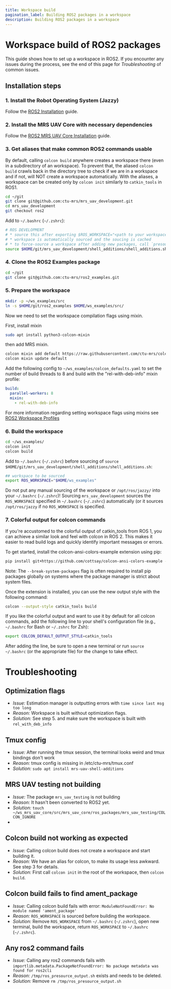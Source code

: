```yaml
---
title: Workspace build
pagination_label: Building ROS2 packages in a workspace
description: Building ROS2 packages in a workspace
---
```

# Workspace build of ROS2 packages

This guide shows how to set up a workspace in ROS2.
If you encounter any issues during the process, see the end of this page for *Troubleshooting* of common issues.


## Installation steps

### 1. Install the Robot Operating System (Jazzy)

  Follow the [ROS2 Installation](https://ctu-mrs.github.io/docs/prerequisities/ros2/installation) guide. 

### 2. Install the MRS UAV Core with necessary dependencies

  Follow the [ROS2 MRS UAV Core Installation](https://ctu-mrs.github.io/docs/installation/ros2-installation) guide. 
  
### 3. Get aliases that make common ROS2 commands usable

By default, calling `colcon build` anywhere creates a workspace there (even in a subdirectory of an workspace).
To prevent that, the aliased `colcon build` crawls back in the directory tree to check if we are in a workspace and if not, will NOT create a workspace automatically.
With the aliases, a workspace can be created only by `colcon init` similarly to `catkin_tools` in ROS1.

```bash
cd ~/git
git clone git@github.com:ctu-mrs/mrs_uav_development.git
cd mrs_uav_development
git checkout ros2
```

Add to `~/.bashrc` (`~/.zshrc`): 
```bash
# ROS DEVELOPMENT
# * source this after exporting $ROS_WORKSPACE="<path to your workspace>"
# * workspace is automatically sourced and the soucing is cached
# * to force-source a workspace after adding new packages, call `presource_ros`
source $HOME/git/mrs_uav_development/shell_additions/shell_additions.sh
```

### 4. Clone the ROS2 Examples package

```bash
cd ~/git
git clone git@github.com:ctu-mrs/ros2_examples.git
```

### 5. Prepare the workspace

```bash
mkdir -p ~/ws_examples/src
ln -s $HOME/git/ros2_examples $HOME/ws_examples/src/
```

Now we need to set the workspace compilation flags using mixin.

First, install mixin
```bash
sudo apt install python3-colcon-mixin
```

then add MRS mixin.

```bash
colcon mixin add default https://raw.githubusercontent.com/ctu-mrs/colcon-mixin-repository/master/index.yaml
colcon mixin update default
```

Add the following config to `~/ws_examples/colcon_defaults.yaml` to set the number of build threads to 8 and build with the "rel-with-deb-info" mixin profile:
```yaml
build:
  parallel-workers: 8
  mixin:
    - rel-with-deb-info
```

For more information regarding setting workspace flags using mixins see [ROS2 Workspace Profiles](https://ctu-mrs.github.io/docs/prerequisities/ros2/ros1-ros2-patterns/workspace_profiles)

### 6. Build the workspace
```bash
cd ~/ws_examples/
colcon init
colcon build
```

Add to `~/.bashrc` (`~/.zshrc`) before sourcing of `source $HOME/git/mrs_uav_development/shell_additions/shell_additions.sh`:
```bash
## workspace to be sourced
export ROS_WORKSPACE="$HOME/ws_examples"
```

Do not put any manual sourcing of the workspace or `/opt/ros/jazzy/` into your `~/.bashrc` (`~/.zshrc`)!
Sourcing `mrs_uav_development` sources the `ROS_WORKSPACE` specified in `~/.bashrc` (`~/.zshrc`) automatically (or it sources `/opt/ros/jazzy` if no `ROS_WORKSPACE` is specified.

### 7. Colorful output for colcon commands
If you're accustomed to the colorful output of catkin_tools from ROS 1, you can achieve a similar look and feel with colcon in ROS 2.
This makes it easier to read build logs and quickly identify important messages or errors.

To get started, install the colcon-ansi-colors-example extension using pip:
```bash
pip install git+https://github.com/cottsay/colcon-ansi-colors-example --break-system-packages
```
Note: The `--break-system-packages` flag is often required to install pip packages globally on systems where the package manager is strict about system files.

Once the extension is installed, you can use the new output style with the following command:

```bash
colcon --output-style catkin_tools build
```

If you like the colorful output and want to use it by default for all colcon commands, add the following line to your shell's configuration file (e.g., `~/.bashrc` for Bash or `~/.zshrc` for Zsh):
```bash
export COLCON_DEFAULT_OUTPUT_STYLE=catkin_tools
```
After adding the line, be sure to open a new terminal or run `source ~/.bashrc` (or the appropriate file) for the change to take effect.



# Troubleshooting

## Optimization flags 
* *Issue:* Estimation manager is outputting errors with `time since last msg too long`
* *Reason:* Workspace is built without optimization flags.
* *Solution:* See step 5. and make sure the workspace is built with `rel_with_deb_info`

## Tmux config
* *Issue:* After running the tmux session, the terminal looks weird and tmux bindings don't work
* *Reason:* tmux config is missing in /etc/ctu-mrs/tmux.conf
* *Solution:* `sudo apt install mrs-uav-shell-additions`

## MRS UAV testing not building
* *Issue:* The package `mrs_uav_testing` is not building 
* *Reason:* It hasn't been converted to ROS2 yet.
* *Solution:* `touch ~/ws_mrs_uav_core/src/mrs_uav_core/ros_packages/mrs_uav_testing/COLCON_IGNORE`
* 
## Colcon build not working as expected
* *Issue:* Calling colcon build does not create a workspace and start building it.
* *Reason:* We have an alias for colcon, to make its usage less awkward. See step 3 for details.
* *Solution:* First call `colcon init` in the root of the workspace, then `colcon build`.

## Colcon build fails to find ament_package
* *Issue:* Calling colcon build fails with error: `ModuleNotFoundError: No module named 'ament_package'`
* *Reason:* `ROS_WORKSPACE` is sourced before building the workspace.
* *Solution:* Remove `ROS_WORKSPACE` from `~/.bashrc` (`~/.zshrc`), open new terminal, build the workspace, return `ROS_WORKSPACE` to `~/.bashrc` (`~/.zshrc`).
 
## Any ros2 command fails
* *Issue:* Calling any ros2 commands fails with `importlib.metadata.PackageNotFoundError: No package metadata was found for ros2cli`
* *Reason:* `/tmp/ros_presource_output.sh` exists and needs to be deleted.
* *Solution:* Remove `rm /tmp/ros_presource_output.sh`
 

